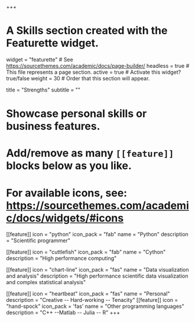 +++
# A Skills section created with the Featurette widget.
widget = "featurette"  # See https://sourcethemes.com/academic/docs/page-builder/
headless = true  # This file represents a page section.
active = true  # Activate this widget? true/false
weight = 30  # Order that this section will appear.

title = "Strengths"
subtitle = ""

# Showcase personal skills or business features.
#
# Add/remove as many `[[feature]]` blocks below as you like.
#
# For available icons, see: https://sourcethemes.com/academic/docs/widgets/#icons

[[feature]]
  icon = "python"
  icon_pack = "fab"
  name = "Python"
  description = "Scientific programmer"

[[feature]]
    icon = "cuttlefish"
    icon_pack = "fab"
    name = "Cython"
    description = "High performance computing"

[[feature]]
  icon = "chart-line"
  icon_pack = "fas"
  name = "Data visualization and analysis"
  description = "High performance scientific data visualization and complex statistical analysis"  

[[feature]]
  icon = "heartbeat"
  icon_pack = "fas"
  name = "Personal"
  description = "Creative -- Hard-working -- Tenacity"
[[feature]]
    icon = "hand-spock"
    icon_pack = 'fas'
    name = "Other programming languages"
    description = "C++ --Matlab -- Julia -- R"
+++
